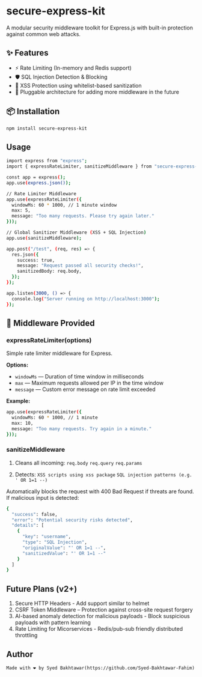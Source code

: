 # secure-express-kit

A modular security middleware toolkit for Express.js with built-in protection against common web attacks.

## ✨ Features

- ⚡ Rate Limiting (In-memory and Redis support)
- 🛡️ SQL Injection Detection & Blocking
- 🚫 XSS Protection using whitelist-based sanitization
- 🔧 Pluggable architecture for adding more middleware in the future

## 📦 Installation

```bash
npm install secure-express-kit
```

## Usage

```bash
import express from "express";
import { expressRateLimiter, sanitizeMiddleware } from "secure-express-kit";

const app = express();
app.use(express.json());

// Rate Limiter Middleware
app.use(expressRateLimiter({
  windowMs: 60 * 1000, // 1 minute window
  max: 5,
  message: "Too many requests. Please try again later."
}));

// Global Sanitizer Middleware (XSS + SQL Injection)
app.use(sanitizeMiddleware);

app.post("/test", (req, res) => {
  res.json({
    success: true,
    message: "Request passed all security checks!",
    sanitizedBody: req.body,
  });
});

app.listen(3000, () => {
  console.log("Server running on http://localhost:3000");
});
```

## 🧱 Middleware Provided

### expressRateLimiter(options)

Simple rate limiter middleware for Express.

**Options:**

- `windowMs` — Duration of time window in milliseconds  
- `max` — Maximum requests allowed per IP in the time window  
- `message` — Custom error message on rate limit exceeded  

**Example:**

```bash
app.use(expressRateLimiter({
  windowMs: 60 * 1000, // 1 minute
  max: 10,
  message: "Too many requests. Try again in a minute."
}));
```

### sanitizeMiddleware

1. Cleans all incoming:
    `req.body`
    `req.query`
    `req.params`

2. Detects:
    `XSS scripts using xss package`
    `SQL injection patterns (e.g. ' OR 1=1 --)`

Automatically blocks the request with 400 Bad Request if threats are found. If malicious input is detected:

```bash
{
  "success": false,
  "error": "Potential security risks detected",
  "details": [
    {
      "key": "username",
      "type": "SQL Injection",
      "originalValue": "' OR 1=1 --",
      "sanitizedValue": "' OR 1=1 --"
    }
  ]
}
```

## Future Plans (v2+)

1. Secure HTTP Headers - Add support similar to helmet
2. CSRF Token Middleware – Protection against cross-site request forgery
3. AI-based anomaly detection for malicious payloads - Block suspicious payloads with pattern learning
4. Rate Limiting for Micorservices - Redis/pub-sub friendly distributed throttling

## Author

```md
Made with ❤️ by Syed Bakhtawar(https://github.com/Syed-Bakhtawar-Fahim)
